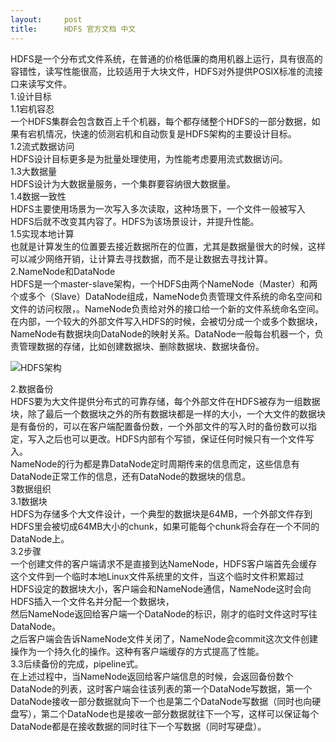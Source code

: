 ```yaml
---
layout:     post
title:      HDFS 官方文档 中文
---
```

<div id="article_content" class="article_content clearfix csdn-tracking-statistics" data-pid="blog" data-mod="popu_307" data-dsm="post">
								            <div id="content_views" class="markdown_views prism-github-gist">
							<!-- flowchart 箭头图标 勿删 -->
							<svg xmlns="http://www.w3.org/2000/svg" style="display: none;"><path stroke-linecap="round" d="M5,0 0,2.5 5,5z" id="raphael-marker-block" style="-webkit-tap-highlight-color: rgba(0, 0, 0, 0);"></path></svg>
							<p>HDFS是一个分布式文件系统，在普通的价格低廉的商用机器上运行，具有很高的容错性，读写性能很高，比较适用于大块文件，HDFS对外提供POSIX标准的流接口来读写文件。 <br>
1.设计目标 <br>
1.1宕机容忍 <br>
一个HDFS集群会包含数百上千个机器，每个都存储整个HDFS的一部分数据，如果有宕机情况，快速的侦测宕机和自动恢复是HDFS架构的主要设计目标。 <br>
1.2流式数据访问 <br>
HDFS设计目标更多是为批量处理使用，为性能考虑要用流式数据访问。 <br>
1.3大数据量 <br>
HDFS设计为大数据量服务，一个集群要容纳很大数据量。 <br>
1.4数据一致性 <br>
HDFS主要使用场景为一次写入多次读取，这种场景下，一个文件一般被写入HDFS后就不改变其内容了。HDFS为该场景设计，并提升性能。 <br>
1.5实现本地计算 <br>
也就是计算发生的位置要去接近数据所在的位置，尤其是数据量很大的时候，这样可以减少网络开销，让计算去寻找数据，而不是让数据去寻找计算。 <br>
2.NameNode和DataNode <br>
HDFS是一个master-slave架构，一个HDFS由两个NameNode（Master）和两个或多个（Slave）DataNode组成，NameNode负责管理文件系统的命名空间和文件的访问权限，。NameNode负责给对外的接口给一个新的文件系统命名空间。 <br>
在内部，一个较大的外部文件写入HDFS的时候，会被切分成一个或多个数据块，NameNode有数据块向DataNode的映射关系。DataNode一般每台机器一个，负责管理数据的存储，比如创建数据块、删除数据块、数据块备份。</p>

<p><img src="https://img-blog.csdn.net/20150918151050431" alt="HDFS架构" title=""></p>

<p>2.数据备份 <br>
HDFS要为大文件提供分布式的可靠存储，每个外部文件在HDFS被存为一组数据块，除了最后一个数据块之外的所有数据块都是一样的大小，一个大文件的数据块是有备份的，可以在客户端配置备份数，一个外部文件的写入时的备份数可以指定，写入之后也可以更改。HDFS内部有个写锁，保证任何时候只有一个文件写入。 <br>
NameNode的行为都是靠DataNode定时周期传来的信息而定，这些信息有DataNode正常工作的信息，还有DataNode的数据块的信息。 <br>
3数据组织 <br>
3.1数据块 <br>
HDFS为存储多个大文件设计，一个典型的数据块是64MB，一个外部文件存到HDFS里会被切成64MB大小的chunk，如果可能每个chunk将会存在一个不同的DataNode上。 <br>
3.2步骤 <br>
一个创建文件的客户端请求不是直接到达NameNode，HDFS客户端首先会缓存这个文件到一个临时本地Linux文件系统里的文件，当这个临时文件积累超过HDFS设定的数据块大小，客户端会和NameNode通信，NameNode这时会向HDFS插入一个文件名并分配一个数据块， <br>
然后NameNode返回给客户端一个DataNode的标识，刚才的临时文件这时写往DataNode。 <br>
之后客户端会告诉NameNode文件关闭了，NameNode会commit这次文件创建操作为一个持久化的操作。这种有客户端缓存的方式提高了性能。 <br>
3.3后续备份的完成，pipeline式。 <br>
在上述过程中，当NameNode返回给客户端信息的时候，会返回备份数个DataNode的列表，这时客户端会往该列表的第一个DataNode写数据，第一个DataNode接收一部分数据就向下一个也是第二个DataNode写数据（同时也向硬盘写），第二个DataNode也是接收一部分数据就往下一个写，这样可以保证每个DataNode都是在接收数据的同时往下一个写数据（同时写硬盘）。</p>            </div>
						<link href="https://csdnimg.cn/release/phoenix/mdeditor/markdown_views-9e5741c4b9.css" rel="stylesheet">
                </div>